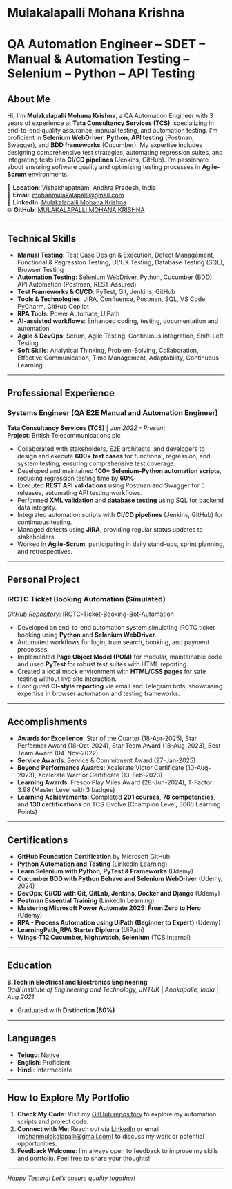 # Mulakalapalli Mohana Krishna
# QA Automation Engineer – SDET – Manual & Automation Testing – Selenium – Python – API Testing

## About Me
Hi, I'm **Mulakalapalli Mohana Krishna**, a QA Automation Engineer with 3 years of experience at **Tata Consultancy Services (TCS)**, specializing in end-to-end quality assurance, manual testing, and automation testing. I’m proficient in **Selenium WebDriver**, **Python**, **API testing** (Postman, Swagger), and **BDD frameworks** (Cucumber). My expertise includes designing comprehensive test strategies, automating regression suites, and integrating tests into **CI/CD pipelines** (Jenkins, GitHub). I’m passionate about ensuring software quality and optimizing testing processes in **Agile-Scrum** environments.

📍 **Location**: Vishakhapatnam, Andhra Pradesh, India  
📧 **Email**: mohanmulakalapalli@gmail.com  
🔗 **LinkedIn**: [Mulakalapalli Mohana Krishna](https://www.linkedin.com/in/mohanakrishna-mulakalapalli)  
🌐 **GitHub**: [MULAKALAPALLI MOHANA KRISHNA ](https://github.com/mohanmulakalapalli)

---

## Technical Skills
- **Manual Testing**: Test Case Design & Execution, Defect Management, Functional & Regression Testing, UI/UX Testing, Database Testing (SQL), Browser Testing
- **Automation Testing**: Selenium WebDriver, Python, Cucumber (BDD), API Automation (Postman, REST Assured)
- **Test Frameworks & CI/CD**: PyTest, Git, Jenkins, GitHub
- **Tools & Technologies**: JIRA, Confluence, Postman, SQL, VS Code, PyCharm, GitHub Copilot
- **RPA Tools**: Power Automate, UiPath
- **AI-assisted workflows**: Enhanced coding, testing, documentation and automation. 
- **Agile & DevOps**: Scrum, Agile Testing, Continuous Integration, Shift-Left Testing
- **Soft Skills**: Analytical Thinking, Problem-Solving, Collaboration, Effective Communication, Time Management, Adaptability, Continuous Learning

---

## Professional Experience
### Systems Engineer (QA E2E Manual and Automation Engineer)  
**Tata Consultancy Services (TCS)** | *Jan 2022 - Present*  
**Project**: British Telecommunications plc  
- Collaborated with stakeholders, E2E architects, and developers to design and execute **600+ test cases** for functional, regression, and system testing, ensuring comprehensive test coverage.
- Developed and maintained **100+ Selenium-Python automation scripts**, reducing regression testing time by **60%**.
- Executed **REST API validations** using Postman and Swagger for 5 releases, automating API testing workflows.
- Performed **XML validation** and **database testing** using SQL for backend data integrity.
- Integrated automation scripts with **CI/CD pipelines** (Jenkins, GitHub) for continuous testing.
- Managed defects using **JIRA**, providing regular status updates to stakeholders.
- Worked in **Agile-Scrum**, participating in daily stand-ups, sprint planning, and retrospectives.

---

## Personal Project
### IRCTC Ticket Booking Automation (Simulated)  
*GitHub Repository*: [IRCTC-Ticket-Booking-Bot-Automation](https://github.com/mohanmulakalapalli/IRCTC-Ticket-Booking-Bot-Automation)  
- Developed an end-to-end automation system simulating IRCTC ticket booking using **Python** and **Selenium WebDriver**.
- Automated workflows for login, train search, booking, and payment processes.
- Implemented **Page Object Model (POM)** for modular, maintainable code and used **PyTest** for robust test suites with HTML reporting.
- Created a local mock environment with **HTML/CSS pages** for safe testing without live site interaction.
- Configured **CI-style reporting** via email and Telegram bots, showcasing expertise in browser automation and testing frameworks.

---

## Accomplishments
- **Awards for Excellence**: Star of the Quarter (18-Apr-2025), Star Performer Award (18-Oct-2024), Star Team Award (18-Aug-2023), Best Team Award (04-Nov-2022)
- **Service Awards**: Service & Commitment Award (27-Jan-2025)
- **Beyond Performance Awards**: Xcelerate Victor Certificate (10-Aug-2023), Xcelerate Warrior Certificate (13-Feb-2023)
- **Learning Awards**: Fresco Play Miles Award (28-Jun-2024), T-Factor: 3.98 (Master Level with 3 badges)
- **Learning Achievements**: Completed **201 courses**, **78 competencies**, and **130 certifications** on TCS iEvolve (Champion Level, 3665 Learning Points)

---

## Certifications
- **GitHub Foundation Certification** by Microsoft GitHub
- **Python Automation and Testing** (LinkedIn Learning)
- **Learn Selenium with Python, PyTest & Frameworks** (Udemy)
- **Cucumber BDD with Python Behave and Selenium WebDriver** (Udemy, 2024)
- **DevOps: CI/CD with Git, GitLab, Jenkins, Docker and Django** (Udemy)
- **Postman Essential Training** (LinkedIn Learning)
- **Mastering Microsoft Power Automate 2025: From Zero to Hero** (Udemy)
- **RPA - Process Automation using UiPath (Beginner to Expert)** (Udemy)
- **LearningPath_RPA Starter Diploma** (UiPath)
- **Wings-T12 Cucumber, Nightwatch, Selenium** (TCS Internal)

---

## Education
**B.Tech in Electrical and Electronics Engineering**  
*Dadi Institute of Engineering and Technology, JNTUK* | *Anakapalle, India* | *Aug 2021*  
- Graduated with **Distinction (80%)**

---

## Languages
- **Telugu**: Native
- **English**: Proficient
- **Hindi**: Intermediate

---

## How to Explore My Portfolio
1. **Check My Code**: Visit my [GitHub repository](https://github.com/mohanmulakalapalli) to explore my automation scripts and project code.
2. **Connect with Me**: Reach out via [LinkedIn](https://www.linkedin.com/in/mohanakrishna-mulakalapalli) or email (mohanmulakalapalli@gmail.com) to discuss my work or potential opportunities.
3. **Feedback Welcome**: I’m always open to feedback to improve my skills and portfolio. Feel free to share your thoughts!

---

*Happy Testing! Let’s ensure quality together!*
